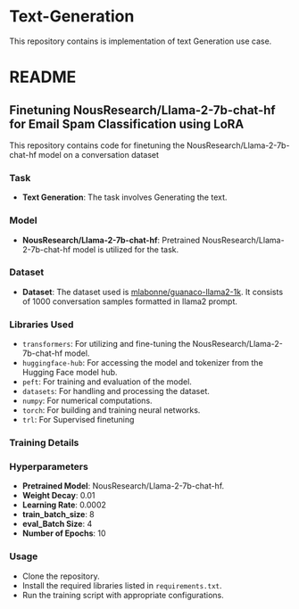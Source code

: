 # Text-Generation
This repository contains is implementation of text Generation use case.

# README

## Finetuning NousResearch/Llama-2-7b-chat-hf for Email Spam Classification using LoRA

This repository contains code for finetuning the NousResearch/Llama-2-7b-chat-hf model on a conversation dataset
### Task
- **Text Generation**: The task involves Generating the text.

### Model
- **NousResearch/Llama-2-7b-chat-hf**: Pretrained NousResearch/Llama-2-7b-chat-hf model is utilized for the task.

### Dataset
- **Dataset**: The dataset used is [mlabonne/guanaco-llama2-1k](mlabonne/guanaco-llama2-1k). It consists of 1000 conversation samples formatted in llama2 prompt.

### Libraries Used
- `transformers`: For utilizing and fine-tuning the NousResearch/Llama-2-7b-chat-hf model.
- `huggingface-hub`: For accessing the model and tokenizer from the Hugging Face model hub.
- `peft`: For training and evaluation of the model.
- `datasets`: For handling and processing the dataset.
- `numpy`: For numerical computations.
- `torch`: For building and training neural networks.
- `trl`: For Supervised finetuning

### Training Details

### Hyperparameters
- **Pretrained Model**: NousResearch/Llama-2-7b-chat-hf.
- **Weight Decay**: 0.01
- **Learning Rate**: 0.0002
- **train_batch_size**: 8
- **eval_Batch Size**: 4
- **Number of Epochs**: 10

### Usage
- Clone the repository.
- Install the required libraries listed in `requirements.txt`.
- Run the training script with appropriate configurations.